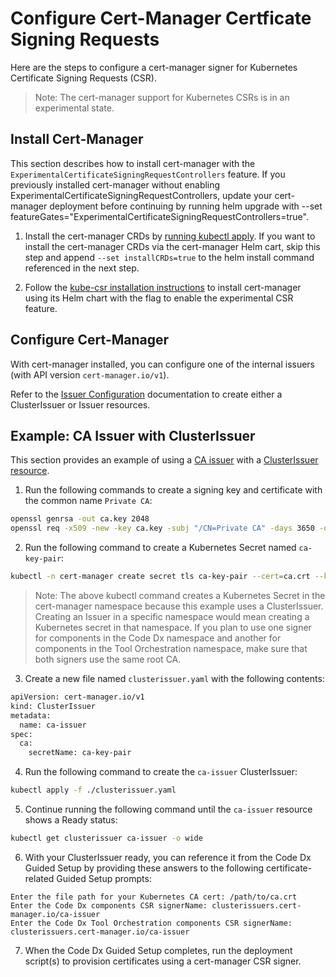 # Configure Cert-Manager Certficate Signing Requests

Here are the steps to configure a cert-manager signer for Kubernetes Certificate Signing Requests (CSR).

>Note: The cert-manager support for Kubernetes CSRs is in an experimental state.

## Install Cert-Manager

This section describes how to install cert-manager with the `ExperimentalCertificateSigningRequestControllers` feature. If you previously installed cert-manager without enabling ExperimentalCertificateSigningRequestControllers, update your cert-manager deployment before continuing by running helm upgrade with --set featureGates="ExperimentalCertificateSigningRequestControllers=true".

1) Install the cert-manager CRDs by [running kubectl apply](https://cert-manager.io/docs/installation/helm/#3-install-customresourcedefinitions). If you want to install the cert-manager CRDs via the cert-manager Helm cart, skip this step and append `--set installCRDs=true` to the helm install command referenced in the next step.

2) Follow the [kube-csr installation instructions](https://cert-manager.io/docs/usage/kube-csr/) to install cert-manager using its Helm chart with the flag to enable the experimental CSR feature.

## Configure Cert-Manager

With cert-manager installed, you can configure one of the internal issuers (with API version `cert-manager.io/v1`).

Refer to the [Issuer Configuration](https://cert-manager.io/docs/configuration/) documentation to create either a ClusterIssuer or Issuer resources.

## Example: CA Issuer with ClusterIssuer

This section provides an example of using a [CA issuer](https://cert-manager.io/docs/configuration/ca/) with a [ClusterIssuer resource](https://cert-manager.io/docs/configuration/).

1) Run the following commands to create a signing key and certificate with the common name `Private CA`:

```bash
openssl genrsa -out ca.key 2048
openssl req -x509 -new -key ca.key -subj "/CN=Private CA" -days 3650 -out ca.crt
```

2) Run the following command to create a Kubernetes Secret named `ca-key-pair`:

```bash
kubectl -n cert-manager create secret tls ca-key-pair --cert=ca.crt --key=ca.key
```

>Note: The above kubectl command creates a Kubernetes Secret in the cert-manager namespace because this example uses a ClusterIssuer. Creating an Issuer in a specific namespace would mean creating a Kubernetes secret in that namespace. If you plan to use one signer for components in the Code Dx namespace and another for components in the Tool Orchestration namespace, make sure that both signers use the same root CA.

3) Create a new file named `clusterissuer.yaml` with the following contents:

```bash
apiVersion: cert-manager.io/v1
kind: ClusterIssuer
metadata:
  name: ca-issuer
spec:
  ca:
    secretName: ca-key-pair
```

4) Run the following command to create the `ca-issuer` ClusterIssuer:

```bash
kubectl apply -f ./clusterissuer.yaml
```

5) Continue running the following command until the `ca-issuer` resource shows a Ready status:

```bash
kubectl get clusterissuer ca-issuer -o wide
```

6) With your ClusterIssuer ready, you can reference it from the Code Dx Guided Setup by providing these answers to the following certificate-related Guided Setup prompts:

```
Enter the file path for your Kubernetes CA cert: /path/to/ca.crt
Enter the Code Dx components CSR signerName: clusterissuers.cert-manager.io/ca-issuer
Enter the Code Dx Tool Orchestration components CSR signerName: clusterissuers.cert-manager.io/ca-issuer
```

7) When the Code Dx Guided Setup completes, run the deployment script(s) to provision certificates using a cert-manager CSR signer.
